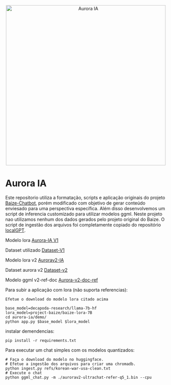 <p align="center">
<img width="500px" alt="Aurora IA" src="https://i.redd.it/zkndu5kilmc31.png">
</p>

# Aurora IA 

Este repositorio utiliza a formatação, scripts e aplicação originais do projeto <a href="https://github.com/project-baize/baize-chatbot">Baize-Chatbot</a>, porém modificado com objetivo de gerar conteúdo enviesado para uma perspectiva específica. Além disso desenvolvemos um script de inferencia customizado para utilizar modelos ggml. Neste projeto nao utilizamos nenhum dos dados gerados pelo projeto original do Baize.
O script de ingestão dos arquivos foi completamente copiado do repositório <a href="https://github.com/PromtEngineer/localGPT">localGPT</a>.

Modelo lora <a href="https://huggingface.co/chenuneris/lora-aurora">Aurora-IA V1</a>

Dataset utilizado <a href="https://huggingface.co/datasets/chenuneris/aurora-mix-data-baize-format/tree/main">Dataset-V1</a>

Modelo lora v2 <a href="https://huggingface.co/chenuneris/lora-aurorav2">Aurorav2-IA</a>

Dataset aurora v2 <a href="https://huggingface.co/datasets/chenuneris/lora-aurora-v2">Dataset-v2</a>

Modelo ggml v2-ref-doc <a href="https://huggingface.co/chenuneris/aurora-v2-doc-ref">Aurora-v2-doc-ref</a>

Para subir a aplicação com lora (não suporta referencias):

```
Efetue o download do modelo lora citado acima

base_model=decapoda-research/llama-7b-hf
lora_model=project-baize/baize-lora-7B
cd aurora-ia/demo/
python app.py $base_model $lora_model

```

instalar demendencias:
```
pip install -r requirements.txt
```

Para executar um chat simples com os modelos quantizados:
```
# Faça o download do modelo no huggingface.
# Efetue a ingestão dos arquivos para criar uma chromadb.
python ingest.py refs/korean-war-usa-clean.txt
# Execute o chat
python ggml_chat.py -m ./aurorav2-ultrachat-refer-q5_1.bin --cpu 
```

